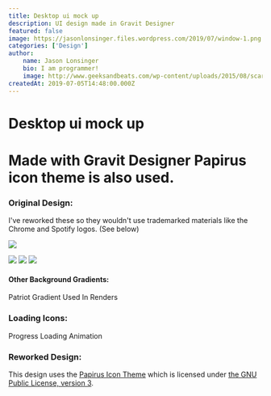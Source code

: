 ```yaml
---
title: Desktop ui mock up
description: UI design made in Gravit Designer
featured: false
image: https://jasonlonsinger.files.wordpress.com/2019/07/window-1.png
categories: ['Design']
author:
    name: Jason Lonsinger
    bio: I am programmer!
    image: http://www.geeksandbeats.com/wp-content/uploads/2015/08/scared-batman.jpeg
createdAt: 2019-07-05T14:48:00.000Z
---
```


<h1>Desktop ui mock up<h1>
Made with Gravit Designer Papirus icon theme is also used.

<h3>Original Design:</h3>
I've reworked these so they wouldn't use trademarked materials like the Chrome and Spotify logos. (See below)
       
<v-img contain src="https://jasonlonsinger.files.wordpress.com/2019/07/desktop.png"></v-img>

<v-img contain src="https://jasonlonsinger.files.wordpress.com/2019/07/desktop_menus-1.png" />

<no-ssr>
    <v-img contain src="https://jasonlonsinger.files.wordpress.com/2019/07/main-1.png"></v-img>
</no-ssr>

<no-ssr>
    <v-img contain src="https://jasonlonsinger.files.wordpress.com/2019/07/main-1.png" />
</no-ssr>

<img src="https://jasonlonsinger.files.wordpress.com/2019/07/notes-1.png"></img>

<img  src="https://jasonlonsinger.files.wordpress.com/2019/07/notifications-1.png" />

<no-ssr>
    <img src="https://jasonlonsinger.files.wordpress.com/2019/07/other.png"></img>
</no-ssr>

<no-ssr>
    <img  src="https://jasonlonsinger.files.wordpress.com/2019/07/window.png" />
</no-ssr>

<v-carousel>
    <v-carousel-item>
    </v-carousel-item>
    <v-carousel-item>
    </v-carousel-item>
    <v-carousel-item>
    </v-carousel-item>
    <v-carousel-item>
    </v-carousel-item>
    <v-carousel-item>
    </v-carousel-item>
    <v-carousel-item>
    </v-carousel-item>
    <v-carousel-item>
    </v-carousel-item>
</v-carousel>

<h4>Other Background Gradients:</h4>
<v-carousel>
    <v-carousel-item>
        <v-img contain src="https://jasonlonsinger.files.wordpress.com/2019/07/space.png"></v-img>
    </v-carousel-item>
    <v-carousel-item>
        <v-img contain src="https://jasonlonsinger.files.wordpress.com/2019/07/bliss.png"></v-img>
    </v-carousel-item>
    <v-carousel-item>
        <v-img contain src="https://jasonlonsinger.files.wordpress.com/2019/07/blood.png"></v-img>
    </v-carousel-item>
    <v-carousel-item>
        <v-img contain src="https://jasonlonsinger.files.wordpress.com/2019/07/lagoon.png"></v-img>
    </v-carousel-item>
    <v-carousel-item>
        Patriot Gradient Used In Renders
        <v-img contain src="https://jasonlonsinger.files.wordpress.com/2019/07/patriot.png"></v-img>
    </v-carousel-item>
</v-carousel>

<h3>Loading Icons:</h3>
<v-carousel>
    <v-carousel-item>
        <v-img contian src="https://jasonlonsinger.files.wordpress.com/2019/07/progress_loader_fill.png" width="400" height="261"></v-img>
        Progress Loading Animation
    </v-carousel-item>
    <v-carousel-item>
        <v-img contain src="https://jasonlonsinger.files.wordpress.com/2019/07/icons-1.png" width="287" height="539"></v-img>
    </v-carousel-item>
</v-carousel>

<h3>Reworked Design:</h3>
This design uses the <a href="https://github.com/PapirusDevelopmentTeam/papirus-icon-theme">Papirus Icon Theme</a> which is licensed under <a href="https://github.com/PapirusDevelopmentTeam/papirus-icon-theme/blob/master/LICENSE">the GNU Public License, version 3</a>.
<v-carousel>
    <v-carousel-item>
        <v-img contain src="https://jasonlonsinger.files.wordpress.com/2019/07/desktop-1.png"></v-img>
    </v-carousel-item>
    <v-carousel-item>
        <v-img contain src="https://jasonlonsinger.files.wordpress.com/2019/07/desktop_menus-2.png"></v-img>
    </v-carousel-item>
    <v-carousel-item>
        <v-img contain src="https://jasonlonsinger.files.wordpress.com/2019/07/main-2.png"></v-img>
    </v-carousel-item>
    <v-carousel-item>
        <v-img contain src="https://jasonlonsinger.files.wordpress.com/2019/07/notes-2.png"></v-img>
    </v-carousel-item>
    <v-carousel-item>
        <v-img contain src="https://jasonlonsinger.files.wordpress.com/2019/07/notifications-2.png"></v-img>
    </v-carousel-item>
    <v-carousel-item>
        <v-img contain src="https://jasonlonsinger.files.wordpress.com/2019/07/other-1.png"></v-img>
    </v-carousel-item>
    <v-carousel-item>
        <v-img contain src="https://jasonlonsinger.files.wordpress.com/2019/07/window-1.png"></v-img>
    </v-carousel-item>
</v-carousel>